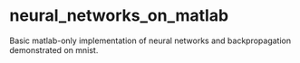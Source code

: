 # neural_networks_on_matlab
Basic matlab-only implementation of neural networks and backpropagation demonstrated on mnist.

